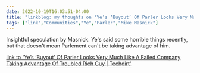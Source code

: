 ---date: 2022-10-19T16:03:51-04:00title: "linkblog: my thoughts on 'Ye’s ‘Buyout’ Of Parler Looks Very Much Like A Failed Company Taking Advantage Of Troubled Rich Guy | Techdirt'"tags: ["link","Communities","Ye","Parler","Mike Masnick"]---Insightful speculation by Masnick. Ye's said some horrible things recently, but that doesn't mean Parlement can't be taking advantage of him. [link to 'Ye’s ‘Buyout’ Of Parler Looks Very Much Like A Failed Company Taking Advantage Of Troubled Rich Guy | Techdirt'](https://www.techdirt.com/2022/10/19/yes-buyout-of-parler-looks-very-much-like-a-failed-company-taking-advantage-of-troubled-rich-guy/)
